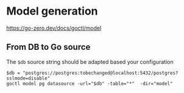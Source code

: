 # Model generation

https://go-zero.dev/docs/goctl/model

## From DB to Go source
The `$db` source string should be adapted based your configuration
```shell
$db = "postgres://postgres:tobechanged@localhost:5432/postgres?sslmode=disable"
goctl model pg datasource -url="$db" -table="*"  -dir="model"
```